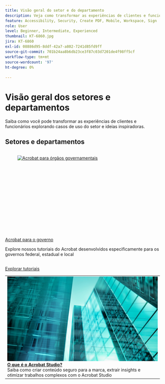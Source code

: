 ```yaml
---
title: Visão geral do setor e do departamento
description: Veja como transformar as experiências de clientes e funcionários explorando casos de uso do setor e ideias inspiradoras
feature: Accessibility, Security, Create PDF, Mobile, Workspace, Sign
role: User
level: Beginner, Intermediate, Experienced
thumbnail: KT-6860.jpg
jira: KT-6860
exl-id: 08886d95-8ddf-42a7-a802-7241d85fd9ff
source-git-commit: 701b24aa8b6db23ce3f87c03d7201de4f98ff5cf
workflow-type: tm+mt
source-wordcount: '97'
ht-degree: 0%

---
```


# Visão geral dos setores e departamentos

Saiba como você pode transformar as experiências de clientes e funcionários explorando casos de uso do setor e ideias inspiradoras.

## Setores e departamentos

<!-- START CARDS HTML - DO NOT MODIFY BY HAND -->
<div class="columns">
    <div class="column is-half-tablet is-half-desktop is-one-third-widescreen" aria-label="Acrobat for government">
        <div class="card" style="height: 100%; display: flex; flex-direction: column; height: 100%;">
            <div class="card-image">
                <figure class="image x-is-16by9">
                    <a href="https://experienceleague.adobe.com/pt-br/docs/document-cloud-learn/acrobat-learning/by-industry/gov/gov-overview" title="Acrobat para órgãos governamentais" target="_self" rel="referrer">
                        <img class="is-bordered-r-small" src="https://experienceleague.adobe.com/pt-br/docs/document-cloud-learn/acrobat-learning/by-industry/media_1abe687622f66d3337ba5f1e48f787f436753c3bc.png?width=400&format=webply&optimize=medium" alt="Acrobat para órgãos governamentais"
                             style="width: 100%; aspect-ratio: 16 / 9; object-fit: cover; overflow: hidden; display: block; margin: auto;">
                    </a>
                </figure>
            </div>
            <div class="card-content is-padded-small" style="display: flex; flex-direction: column; flex-grow: 1; justify-content: space-between;">
                <div class="top-card-content">
                    <p class="headline is-size-6 has-text-weight-bold">
                        <a href="https://experienceleague.adobe.com/pt-br/docs/document-cloud-learn/acrobat-learning/by-industry/gov/gov-overview" target="_self" rel="referrer" title="Acrobat para órgãos governamentais">Acrobat para o governo</a>
                    </p>
                    <p class="is-size-6">Explore nossos tutoriais do Acrobat desenvolvidos especificamente para os governos federal, estadual e local</p>
                </div>
                <a href="https://experienceleague.adobe.com/pt-br/docs/document-cloud-learn/acrobat-learning/by-industry/gov/gov-overview" target="_self" rel="referrer" class="spectrum-Button spectrum-Button--outline spectrum-Button--primary spectrum-Button--sizeM" style="align-self: flex-start; margin-top: 1rem;">
                    <span class="spectrum-Button-label has-no-wrap has-text-weight-bold">Explorar tutoriais</span>
                </a>
            </div>
        </div>
    </div>
</div>
<!-- END CARDS HTML - DO NOT MODIFY BY HAND -->

<table style="table-layout:fixed">
<tr>
  <td>
    <a href="../getting-started/acrobat-studio.md">
      <img alt="O que é o Acrobat Studio" src="../assets/acrobat-studio.png" />
    </a>
    <div>
    <a href="../getting-started/acrobat-studio.md"><strong>O que é o Acrobat Studio?</strong></a>
    </div>
    Saiba como criar conteúdo seguro para a marca, extrair insights e otimizar trabalhos complexos com o Acrobat Studio
    <br>
  </td>
  </tr>
  </table>